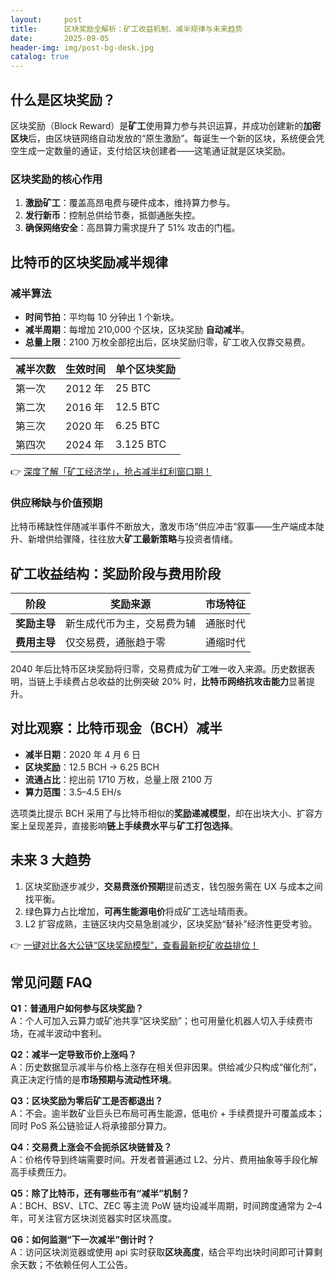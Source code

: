 ```yaml
---
layout:     post
title:      区块奖励全解析：矿工收益机制、减半规律与未来趋势
date:       2025-09-05
header-img: img/post-bg-desk.jpg
catalog: true
---
```


## 什么是区块奖励？

区块奖励（Block Reward）是**矿工**使用算力参与共识运算，并成功创建新的**加密区块**后，由区块链网络自动发放的“原生激励”。每诞生一个新的区块，系统便会凭空生成一定数量的通证，支付给区块创建者——这笔通证就是区块奖励。

### 区块奖励的核心作用
1. **激励矿工**：覆盖高昂电费与硬件成本，维持算力参与。
2. **发行新币**：控制总供给节奏，抵御通胀失控。
3. **确保网络安全**：高昂算力需求提升了 51% 攻击的门槛。

## 比特币的区块奖励减半规律

### 减半算法
- **时间节拍**：平均每 10 分钟出 1 个新块。  
- **减半周期**：每增加 210,000 个区块，区块奖励 **自动减半**。  
- **总量上限**：2100 万枚全部挖出后，区块奖励归零，矿工收入仅靠交易费。

| 减半次数 | 生效时间 | 单个区块奖励 |
| -------- | -------- | ------------ |
| 第一次   | 2012 年  | 25 BTC       |
| 第二次   | 2016 年  | 12.5 BTC     |
| 第三次   | 2020 年  | 6.25 BTC     |
| 第四次   | 2024 年  | 3.125 BTC    |

👉 [深度了解「矿工经济学」，抢占减半红利窗口期！](https://okxdog.com/)

### 供应稀缺与价值预期
比特币稀缺性伴随减半事件不断放大，激发市场“供应冲击”叙事——生产端成本陡升、新增供给骤降，往往放大**矿工最新策略**与投资者情绪。

## 矿工收益结构：奖励阶段与费用阶段

| 阶段        | 奖励来源                  | 市场特征 |
| ----------- | ------------------------- | -------- |
| **奖励主导** | 新生成代币为主，交易费为辅 | 通胀时代 |
| **费用主导** | 仅交易费，通胀趋于零        | 通缩时代 |

2040 年后比特币区块奖励将归零，交易费成为矿工唯一收入来源。历史数据表明，当链上手续费占总收益的比例突破 20% 时，**比特币网络抗攻击能力**显著提升。

## 对比观察：比特币现金（BCH）减半

- **减半日期**：2020 年 4 月 6 日
- **区块奖励**：12.5 BCH → 6.25 BCH
- **流通占比**：挖出前 1710 万枚，总量上限 2100 万
- **算力范围**：3.5–4.5 EH/s

选项类比提示 BCH 采用了与比特币相似的**奖励递减模型**，却在出块大小、扩容方案上呈现差异，直接影响**链上手续费水平**与**矿工打包选择**。

## 未来 3 大趋势

1. 区块奖励逐步减少，**交易费涨价预期**提前透支，钱包服务需在 UX 与成本之间找平衡。  
2. 绿色算力占比增加，**可再生能源电价**将成矿工选址晴雨表。  
3. L2 扩容成熟，主链区块内交易急剧减少，区块奖励“替补”经济性更受考验。

👉 [一键对比各大公链“区块奖励模型”，查看最新挖矿收益排位！](https://okxdog.com/)

## 常见问题 FAQ

**Q1：普通用户如何参与区块奖励？**  
A：个人可加入云算力或矿池共享“区块奖励”；也可用量化机器人切入手续费市场，在减半波动中套利。

**Q2：减半一定导致币价上涨吗？**  
A：历史数据显示减半与价格上涨存在相关但非因果。供给减少只构成“催化剂”，真正决定行情的是**市场预期与流动性环境**。

**Q3：区块奖励为零后矿工是否都退出？**  
A：不会。逾半数矿业巨头已布局可再生能源，低电价 + 手续费提升可覆盖成本；同时 PoS 系公链验证人将承接部分算力。

**Q4：交易费上涨会不会扼杀区块链普及？**  
A：价格传导到终端需要时间。开发者普遍通过 L2、分片、费用抽象等手段化解高手续费压力。

**Q5：除了比特币，还有哪些币有“减半”机制？**  
A：BCH、BSV、LTC、ZEC 等主流 PoW 链均设减半周期，时间跨度通常为 2–4 年，可关注官方区块浏览器实时区块高度。

**Q6：如何监测“下一次减半”倒计时？**  
A：访问区块浏览器或使用 api 实时获取**区块高度**，结合平均出块时间即可计算剩余天数；不依赖任何人工公告。